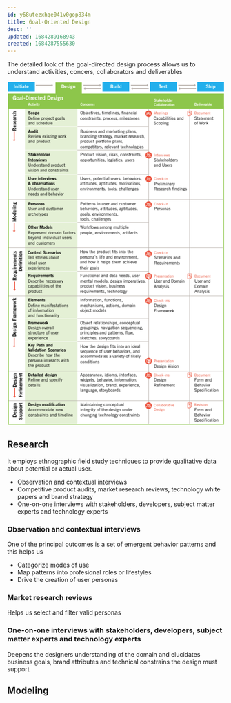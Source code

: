```yaml
---
id: y68utezxhqe041v0gop834m
title: Goal-Oriented Design
desc: ''
updated: 1684289168943
created: 1684287555630
---
```


The detailed look of the goal-directed design process allows us to understand activities, concers, collaborators and deliverables 

![](assets/images/goal-directed-design-process-detailed.png)

## Research

It employs ethnographic field study techniques to provide qualitative data about potential or actual user. 

* Observation and contextual interviews
* Competitive product audits, market research reviews, technology white papers and brand strategy
* One-on-one interviews with stakeholders, developers, subject matter experts and technology experts

### Observation and contextual interviews

One of the principal outcomes is a set of emergent behavior patterns and this helps us 

* Categorize modes of use
* Map patterns into profesional roles or lifestyles
* Drive the creation of user personas

### Market research reviews

Helps us select and filter valid personas

### One-on-one interviews with stakeholders, developers, subject matter experts and technology experts

Deepens the designers understanding of the domain and elucidates business goals, brand attributes and technical constrains the design must support

## Modeling



